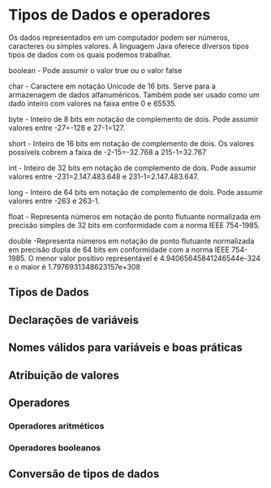 # Tipos de Dados e operadores

Os dados representados em um computador podem ser números, caracteres ou simples valores.
A linguagem Java oferece diversos tipos tipos de dados com os quais podemos trabalhar.

boolean -	Pode assumir o valor true ou o valor false

char -	Caractere em notação Unicode de 16 bits. Serve para a armazenagem de dados alfanuméricos. Também pode ser usado como um dado inteiro com valores na faixa entre 0 e 65535.

byte - Inteiro de 8 bits em notação de complemento de dois. Pode assumir valores entre -27=-128 e 27-1=127.

short -	Inteiro de 16 bits em notação de complemento de dois. Os valores possívels cobrem a faixa de -2-15=-32.768 a 215-1=32.767

int -	Inteiro de 32 bits em notação de complemento de dois. Pode assumir valores entre -231=2.147.483.648 e 231-1=2.147.483.647.

long - Inteiro de 64 bits em notação de complemento de dois. Pode assumir valores entre -263 e 263-1.

float -	Representa números em notação de ponto flutuante normalizada em precisão simples de 32 bits em conformidade com a norma IEEE 754-1985.

double -Representa números em notação de ponto flutuante normalizada em precisão dupla de 64 bits em conformidade com a norma IEEE 754-1985. O menor valor positivo representável é 4.94065645841246544e-324 e o maior é 1.7976931348623157e+308

## Tipos de Dados
## Declarações de variáveis
##  Nomes válidos para variáveis e boas práticas 
## Atribuição de valores
## Operadores
### Operadores aritméticos
### Operadores booleanos
## Conversão de tipos de dados
